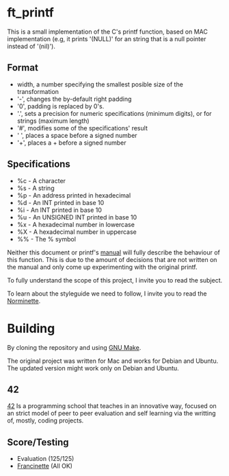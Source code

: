# ft_printf

This is a small implementation of the C's printf function, based on MAC implementation (e.g, it prints '(NULL)' for an string that is a null pointer instead of '(nil)').

## Format

- width, a number specifying the smallest posible size of the transformation 
- '-', changes the by-default right padding
- '0', padding is replaced by 0's.
- '.', sets a precision for numeric specifications (minimum digits), or for strings (maximum length)
- '#', modifies some of the specifications' result
- ' ', places a space before a signed number
- '+', places a + before a signed number

## Specifications

- %c - A character
- %s - A string
- %p - An address printed in hexadecimal
- %d - An INT printed in base 10
- %i - An INT printed in base 10
- %u - An UNSIGNED INT printed in base 10
- %x - A hexadecimal number in lowercase
- %X - A hexadecimal number in uppercase
- %% - The % symbol

Neither this document or printf's [manual](https://developer.apple.com/library/archive/documentation/System/Conceptual/ManPages_iPhoneOS/man3/printf.3.html) will fully describe the behaviour of this function. This is due to the amount of decisions that are not written on the manual and only come up experimenting with the original printf.

To fully understand the scope of this project, I invite you to read the subject.

To learn about the styleguide we need to follow, I invite you to read the [Norminette](https://github.com/42School/norminette). 

# Building

By cloning the repository and using [GNU Make](https://www.gnu.org/software/make/).

The original project was written for Mac and works for Debian and Ubuntu. The updated version might work only on Debian and Ubuntu.

## 42

[42](https://www.42network.org/about-us/) Is a programming school that teaches in an innovative way, focused on an strict model of peer to peer evaluation and self learning via the writting of, mostly, coding projects.

## Score/Testing

 - Evaluation (125/125)
 - [Francinette](https://github.com/xicodomingues/francinette) (All OK)
